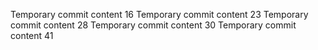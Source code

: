 Temporary commit content 16
Temporary commit content 23
Temporary commit content 28
Temporary commit content 30
Temporary commit content 41
